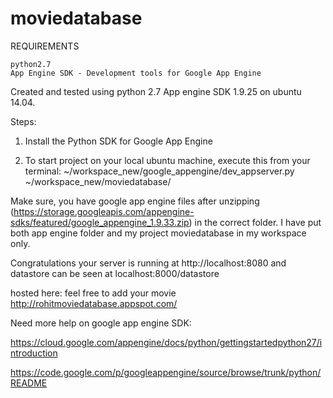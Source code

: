 # moviedatabase
REQUIREMENTS

    python2.7
    App Engine SDK - Development tools for Google App Engine 

Created and tested using python 2.7 App engine SDK 1.9.25 on ubuntu 14.04.

Steps: 

1. Install the Python SDK for Google App Engine

2. To start project on your local ubuntu machine, execute this from your terminal:
~/workspace_new/google_appengine/dev_appserver.py ~/workspace_new/moviedatabase/

Make sure, you have google app engine files after unzipping (https://storage.googleapis.com/appengine-sdks/featured/google_appengine_1.9.33.zip)
in the correct folder. I have put both app engine folder and my project moviedatabase in my workspace only.

Congratulations your server is running at http://localhost:8080
and datastore can be seen at localhost:8000/datastore

hosted here: feel free to add your movie http://rohitmoviedatabase.appspot.com/

Need more help on google app engine SDK:

 https://cloud.google.com/appengine/docs/python/gettingstartedpython27/introduction


 https://code.google.com/p/googleappengine/source/browse/trunk/python/README







